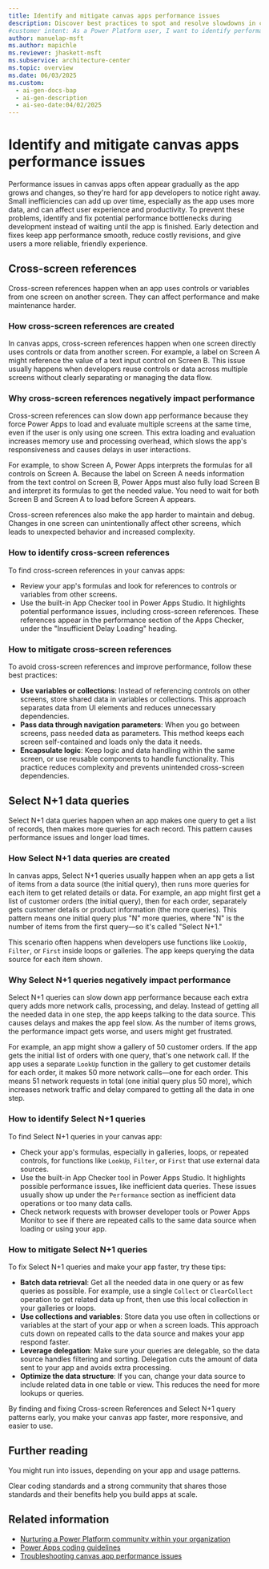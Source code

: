 ```yaml
---
title: Identify and mitigate canvas apps performance issues
description: Discover best practices to spot and resolve slowdowns in canvas apps. Improve speed and user experience with proven tips.
#customer intent: As a Power Platform user, I want to identify performance issues in my canvas app so that I can improve speed and user experience.
author: manuelap-msft
ms.author: mapichle
ms.reviewer: jhaskett-msft
ms.subservice: architecture-center
ms.topic: overview
ms.date: 06/03/2025
ms.custom:
  - ai-gen-docs-bap
  - ai-gen-description
  - ai-seo-date:04/02/2025
---
```


# Identify and mitigate canvas apps performance issues

Performance issues in canvas apps often appear gradually as the app grows and changes, so they're hard for app developers to notice right away. Small inefficiencies can add up over time, especially as the app uses more data, and can affect user experience and productivity. To prevent these problems, identify and fix potential performance bottlenecks during development instead of waiting until the app is finished. Early detection and fixes keep app performance smooth, reduce costly revisions, and give users a more reliable, friendly experience.

## Cross-screen references

Cross-screen references happen when an app uses controls or variables from one screen on another screen. They can affect performance and make maintenance harder.

### How cross-screen references are created

In canvas apps, cross-screen references happen when one screen directly uses controls or data from another screen. For example, a label on Screen A might reference the value of a text input control on Screen B. This issue usually happens when developers reuse controls or data across multiple screens without clearly separating or managing the data flow.

### Why cross-screen references negatively impact performance

Cross-screen references can slow down app performance because they force Power Apps to load and evaluate multiple screens at the same time, even if the user is only using one screen. This extra loading and evaluation increases memory use and processing overhead, which slows the app's responsiveness and causes delays in user interactions.

For example, to show Screen A, Power Apps interprets the formulas for all controls on Screen A. Because the label on Screen A needs information from the text control on Screen B, Power Apps must also fully load Screen B and interpret its formulas to get the needed value. You need to wait for both Screen B and Screen A to load before Screen A appears.

Cross-screen references also make the app harder to maintain and debug. Changes in one screen can unintentionally affect other screens, which leads to unexpected behavior and increased complexity.

### How to identify cross-screen references

To find cross-screen references in your canvas apps:

- Review your app's formulas and look for references to controls or variables from other screens.
- Use the built-in App Checker tool in Power Apps Studio. It highlights potential performance issues, including cross-screen references. These references appear in the performance section of the Apps Checker, under the "Insufficient Delay Loading" heading.

### How to mitigate cross-screen references

To avoid cross-screen references and improve performance, follow these best practices:

- **Use variables or collections**: Instead of referencing controls on other screens, store shared data in variables or collections. This approach separates data from UI elements and reduces unnecessary dependencies.
- **Pass data through navigation parameters**: When you go between screens, pass needed data as parameters. This method keeps each screen self-contained and loads only the data it needs.
- **Encapsulate logic**: Keep logic and data handling within the same screen, or use reusable components to handle functionality. This practice reduces complexity and prevents unintended cross-screen dependencies.

## Select N+1 data queries

Select N+1 data queries happen when an app makes one query to get a list of records, then makes more queries for each record. This pattern causes performance issues and longer load times.

### How Select N+1 data queries are created

In canvas apps, Select N+1 queries usually happen when an app gets a list of items from a data source (the initial query), then runs more queries for each item to get related details or data. For example, an app might first get a list of customer orders (the initial query), then for each order, separately gets customer details or product information (the more queries). This pattern means one initial query plus "N" more queries, where "N" is the number of items from the first query—so it's called "Select N+1."

This scenario often happens when developers use functions like `LookUp`, `Filter`, or `First` inside loops or galleries. The app keeps querying the data source for each item shown.

### Why Select N+1 queries negatively impact performance

Select N+1 queries can slow down app performance because each extra query adds more network calls, processing, and delay. Instead of getting all the needed data in one step, the app keeps talking to the data source. This causes delays and makes the app feel slow. As the number of items grows, the performance impact gets worse, and users might get frustrated.

For example, an app might show a gallery of 50 customer orders. If the app gets the initial list of orders with one query, that's one network call. If the app uses a separate `LookUp` function in the gallery to get customer details for each order, it makes 50 more network calls—one for each order. This means 51 network requests in total (one initial query plus 50 more), which increases network traffic and delay compared to getting all the data in one step.

### How to identify Select N+1 queries

To find Select N+1 queries in your canvas app:

- Check your app's formulas, especially in galleries, loops, or repeated controls, for functions like `LookUp`, `Filter`, or `First` that use external data sources.
- Use the built-in App Checker tool in Power Apps Studio. It highlights possible performance issues, like inefficient data queries. These issues usually show up under the `Performance` section as inefficient data operations or too many data calls.
- Check network requests with browser developer tools or Power Apps Monitor to see if there are repeated calls to the same data source when loading or using your app.

### How to mitigate Select N+1 queries

To fix Select N+1 queries and make your app faster, try these tips:

- **Batch data retrieval**: Get all the needed data in one query or as few queries as possible. For example, use a single `Collect` or `ClearCollect` operation to get related data up front, then use this local collection in your galleries or loops.
- **Use collections and variables**: Store data you use often in collections or variables at the start of your app or when a screen loads. This approach cuts down on repeated calls to the data source and makes your app respond faster.
- **Leverage delegation**: Make sure your queries are delegable, so the data source handles filtering and sorting. Delegation cuts the amount of data sent to your app and avoids extra processing.
- **Optimize the data structure**: If you can, change your data source to include related data in one table or view. This reduces the need for more lookups or queries.

By finding and fixing Cross-screen References and Select N+1 query patterns early, you make your canvas app faster, more responsive, and easier to use.

## Further reading

You might run into issues, depending on your app and usage patterns.


Clear coding standards and a strong community that shares those standards and their benefits help you build apps at scale.



## Related information
- [Nurturing a Power Platform community within your organization](/power-platform/guidance/adoption/nurture-best-practices)
- [Power Apps coding guidelines](/power-apps/guidance/coding-guidelines/overview)
- [Troubleshooting canvas app performance issues](/troubleshoot/power-platform/power-apps/canvas-app-performance/troubleshoot-perf-table)